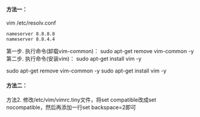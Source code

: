 
#### 方法一：
vim /etc/resolv.conf
```
nameserver 8.8.8.8
nameserver 8.8.4.4
```

第一步. 执行命令(卸载vim-common)：
sudo apt-get remove vim-common -y
第二步. 执行命令(安装vim)：
sudo apt-get install vim -y



sudo apt-get remove vim-common -y
sudo apt-get install vim -y



#### 方法二：
方法2. 修改/etc/vim/vimrc.tiny文件，将set compatible改成set nocompatible，然后再添加一行set backspace=2即可
